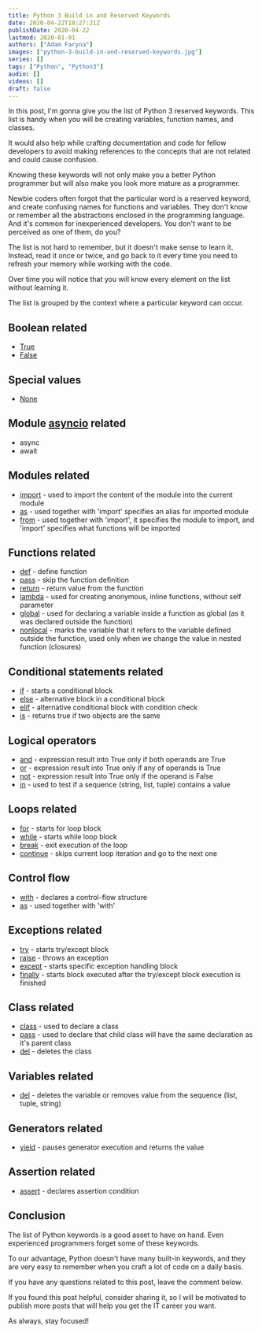 ```yaml
---
title: Python 3 Build in and Reserved Keywords
date: 2020-04-22T18:27:21Z
publishDate: 2020-04-22
lastmod: 2020-01-01
authors: ["Adam Faryna"]
images: ["python-3-build-in-and-reserved-keywords.jpg"]
series: []
tags: ["Python", "Python3"]
audio: []
videos: []
draft: false
---
```


In this post, I'm gonna give you the list of Python 3 reserved keywords. This list is handy when you will be creating variables, function names, and classes.

It would also help while crafting documentation and code for fellow developers to avoid making references to the concepts that are not related and could cause confusion.

Knowing these keywords will not only make you a better Python programmer but will also make you look more mature as a programmer.

Newbie coders often forgot that the particular word is a reserved keyword, and create confusing names for functions and variables. They don't know or remember all the abstractions enclosed in the programming language. And it's common for inexperienced developers. You don't want to be perceived as one of them, do you?

The list is not hard to remember, but it doesn't make sense to learn it. Instead, read it once or twice, and go back to it every time you need to refresh your memory while working with the code.

Over time you will notice that you will know every element on the list without learning it.

The list is grouped by the context where a particular keyword can occur.

## Boolean related

- [True](https://docs.python.org/3/library/constants.html?highlight=false#True)
- [False](https://docs.python.org/3/library/constants.html?highlight=false#False)

## Special values

- [None](https://docs.python.org/3/library/constants.html?highlight=none#None)

## Module [asyncio](https://docs.python.org/3/library/asyncio.html) related

- async
- await

## Modules related

- [import](https://docs.python.org/3/library/2to3.html?highlight=import#2to3fixer-import) - used to import the content of the module into the current module
- [as](https://docs.python.org/3/reference/import.html?highlight=import#submodules) - used together with 'import' specifies an alias for imported module
- [from](https://docs.python.org/3/reference/import.html?highlight=import#submodules) - used together with 'import', it specifies the module to import, and 'import' specifies what functions will be imported

## Functions related

- [def](https://docs.python.org/3/reference/compound_stmts.html#function-definitions) - define function
- [pass](https://docs.python.org/3/reference/simple_stmts.html#the-pass-statement) - skip the function definition
- [return](https://docs.python.org/3/reference/simple_stmts.html#the-return-statement) - return value from the function
- [lambda](https://docs.python.org/3/reference/compound_stmts.html#index-24) - used for creating anonymous, inline functions, without self parameter
- [global](https://docs.python.org/3/reference/simple_stmts.html#index-22) - used for declaring a variable inside a function as global (as it was declared outside the function)
- [nonlocal](https://docs.python.org/3/reference/simple_stmts.html#index-44) - marks the variable that it refers to the variable defined outside the function, used only when we change the value in nested function (closures)

## Conditional statements related

- [if](https://docs.python.org/3/reference/compound_stmts.html#if) - starts a conditional block
- [else](https://docs.python.org/3/reference/compound_stmts.html#else) - alternative block in a conditional block
- [elif](https://docs.python.org/3/reference/compound_stmts.html#the-if-statement) - alternative conditional block with condition check
- [is](https://docs.python.org/3/reference/expressions.html#is) - returns true if two objects are the same

## Logical operators

- [and](https://docs.python.org/3/reference/expressions.html#and) - expression result into True only if both operands are True
- [or](https://docs.python.org/3/reference/expressions.html#and) - expression result into True only if any of operands is True
- [not](https://docs.python.org/3/reference/expressions.html#and) - expression result into True only if the operand is False
- [in](https://docs.python.org/3/reference/expressions.html#in) - used to test if a sequence (string, list, tuple) contains a value

## Loops related

- [for](https://docs.python.org/3/reference/compound_stmts.html#for) - starts for loop block
- [while](https://docs.python.org/3/reference/compound_stmts.html#while) - starts while loop block
- [break](https://docs.python.org/3/reference/simple_stmts.html#break) - exit execution of the loop
- [continue](https://docs.python.org/3/reference/simple_stmts.html#the-continue-statement) - skips current loop iteration and go to the next one

## Control flow

- [with](https://docs.python.org/3/reference/compound_stmts.html#with) - declares a control-flow structure
- [as](https://docs.python.org/3/reference/compound_stmts.html#with) - used together with 'with'

## Exceptions related

- [try](https://docs.python.org/3/reference/compound_stmts.html#try) - starts try/except block
- [raise](https://docs.python.org/3/reference/simple_stmts.html#raise) - throws an exception
- [except](https://docs.python.org/3/reference/compound_stmts.html#except) - starts specific exception handling block
- [finally](https://docs.python.org/3/reference/compound_stmts.html#finally) - starts block executed after the try/except block execution is finished

## Class related

- [class](https://docs.python.org/3/glossary.html#term-class) - used to declare a class
- [pass](https://docs.python.org/3/reference/simple_stmts.html#index-20) - used to declare that child class will have the same declaration as it's parent class
- [del](https://docs.python.org/3/reference/simple_stmts.html#del) - deletes the class

## Variables related

- [del](https://docs.python.org/3/reference/simple_stmts.html#del) - deletes the variable or removes value from the sequence (list, tuple, string)

## Generators related

- [yield](https://docs.python.org/3/reference/expressions.html#index-22) - pauses generator execution and returns the value

## Assertion related

- [assert](https://docs.python.org/3/reference/simple_stmts.html#assert) - declares assertion condition

## Conclusion

The list of Python keywords is a good asset to have on hand. Even experienced programmers forget some of these keywords.

To our advantage, Python doesn't have many built-in keywords, and they are very easy to remember when you craft a lot of code on a daily basis.

If you have any questions related to this post, leave the comment below.

If you found this post helpful, consider sharing it, so I will be motivated to publish more posts that will help you get the IT career you want.

As always, stay focused!
